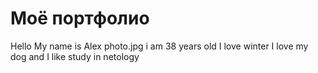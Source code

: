 # Моё портфолио
Hello
My name is Alex 
photo.jpg
i am 38 years old
I love winter
I love my dog
and I like study in netology
